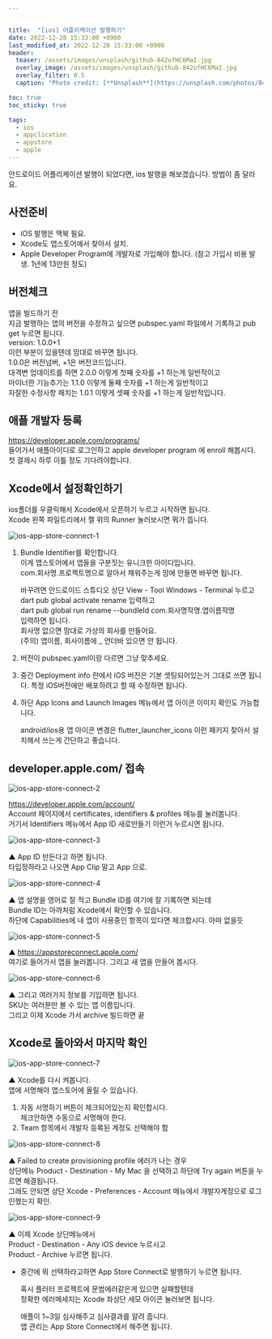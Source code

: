 ```yaml
---


title:  "[ios] 어플리케이션 발행하기"
date: 2022-12-28 15:33:00 +0900
last_modified_at: 2022-12-28 15:33:00 +0900
header:
  teaser: /assets/images/unsplash/github-842ofHC6MaI.jpg
  overlay_image: /assets/images/unsplash/github-842ofHC6MaI.jpg
  overlay_filter: 0.5
  caption: "Photo credit: [**Unsplash**](https://unsplash.com/photos/842ofHC6MaI)"

toc: true
toc_sticky: true

tags:
  - ios
  - appclication
  - appstore
  - apple
---
```


안드로이드 어플리케이션 발행이 되었다면, ios 발행을 해보겠습니다. 방법이 좀 달라요.

## 사전준비 

- iOS 발행은 맥북 필요.  
- Xcode도 앱스토어에서 찾아서 설치.  
- Apple Developer Program에 개발자로 가입해야 합니다. (참고 가입시 비용 발생. 1년에 13만원 정도)

## 버전체크

  앱을 빌드하기 전  
  지금 발행하는 앱의 버전을 수정하고 싶으면 pubspec.yaml 파일에서 기록하고 pub get 누르면 됩니다.  
  version: 1.0.0+1  
  이런 부분이 있을텐데 맘대로 바꾸면 됩니다.  
  1.0.0은 버전넘버, +1은 버전코드입니다.  
  대격변 업데이트를 하면 2.0.0 이렇게 첫째 숫자를 +1 하는게 일반적이고  
  마이너한 기능추가는 1.1.0 이렇게 둘째 숫자를 +1 하는게 일반적이고  
  자잘한 수정사항 패치는 1.0.1 이렇게 셋째 숫자를 +1 하는게 일반적입니다.  


## 애플 개발자 등록

https://developer.apple.com/programs/  
들어가서 애플아이디로 로그인하고 apple developer program 에 enroll 해봅시다.  
첫 결제시 하루 이틀 정도 기다려야합니다.

## Xcode에서 설정확인하기

ios폴더를 우클릭해서 Xcode에서 오픈하기 누르고 시작하면 됩니다.  
Xcode 왼쪽 파일트리에서 젤 위의 Runner 눌러보시면 뭐가 뜹니다.  

![ios-app-store-connect-1](/assets/images/ios-app-store-connect-1.png)

1. Bundle Identifier를 확인합니다.  
   이게 앱스토어에서 앱들을 구분짓는 유니크한 아이디입니다.  
   com.회사명.프로젝트명으로 알아서 채워주는게 맘에 안들면 바꾸면 됩니다.  

   바꾸려면 안드로이드 스튜디오 상단 View - Tool Windows - Terminal 누르고  
   dart pub global activate rename 입력하고  
   dart pub global run rename --bundleId com.회사명작명.앱이름작명  
   입력하면 됩니다.  
   회사명 없으면 맘대로 가상의 회사를 만들어요.  
   (주의) 앱이름, 회사이름에 _ 언더바 있으면 안 됩니다.  

2. 버전이 pubspec.yaml이랑 다르면 그냥 맞추세요.  
3. 중간 Deployment info 란에서 iOS 버전은 기본 셋팅되어있는거 그대로 쓰면 됩니다. 특정 iOS버전에만 배포하려고 할 때 수정하면 됩니다.  
4. 하단 App Icons and Launch Images 메뉴에서 앱 아이콘 이미지 확인도 가능합니다.  

   android/ios용 앱 아이콘 변경은 flutter_launcher_icons 이런 패키지 찾아서 설치해서 쓰는게 간단하고 좋습니다.  

## developer.apple.com/ 접속

![ios-app-store-connect-2](/assets/images/ios-app-store-connect-2.png)

https://developer.apple.com/account/  
Account 페이지에서 certificates, identifiers & profiles 메뉴를 눌러봅니다.  
거기서 Identifiers 메뉴에서 App ID 새로만들기 이런거 누르시면 됩니다.  

![ios-app-store-connect-3](/assets/images/ios-app-store-connect-3.png)

▲ App ID 만든다고 하면 됩니다.  
타입정하라고 나오면 App Clip 말고 App 으로.

![ios-app-store-connect-4](/assets/images/ios-app-store-connect-4.png)

▲ 앱 설명을 영어로 잘 적고 Bundle ID를 여기에 잘 기록하면 되는데  
Bundle ID는 아까처럼 Xcode에서 확인할 수 있습니다.  
하단에 Capabilities에 내 앱이 사용중인 항목이 있다면 체크합시다. 아마 없을듯  

![ios-app-store-connect-5](/assets/images/ios-app-store-connect-5.png)

▲ https://appstoreconnect.apple.com/  
여기로 들어가서 앱을 눌러봅니다. 그리고 새 앱을 만들어 봅시다.  

![ios-app-store-connect-6](/assets/images/ios-app-store-connect-6.png)

▲ 그리고 여러가지 정보를 기입하면 됩니다.  
SKU는 여러분만 볼 수 있는 앱 이름입니다.  
그리고 이제 Xcode 가서 archive 빌드하면 끝  

## Xcode로 돌아와서 마지막 확인

![ios-app-store-connect-7](/assets/images/ios-app-store-connect-7.png)

▲ Xcode를 다시 켜봅니다.  
앱에 서명해야 앱스토어에 올릴 수 있습니다.  
1. 자동 서명하기 버튼이 체크되어있는지 확인합시다.  
   체크안하면 수동으로 서명해야 한다.  
2. Team 항목에서 개발자 등록된 계정도 선택해야 함  

![ios-app-store-connect-8](/assets/images/ios-app-store-connect-8.png)

▲ Failed to create provisioning profile 에러가 나는 경우  
상단메뉴 Product - Destination - My Mac 을 선택하고 하단에 Try again 버튼을 누르면 해결됩니다.  
그래도 안되면 상단 Xcode - Preferences - Account 메뉴에서 개발자계정으로 로그인했는지 확인.  

![ios-app-store-connect-9](/assets/images/ios-app-store-connect-9.png)

▲ 이제 Xcode 상단메뉴에서  
Product - Destination - Any iOS device 누르시고  
Product - Archive 누르면 됩니다.  
- 중간에 뭐 선택하라고하면 App Store Connect로 발행하기 누르면 됩니다.  

  혹시 플러터 프로젝트에 문법에러같은게 있으면 실패할텐데  
  정확한 에러메세지는 Xcode 좌상단 세모 아이콘 눌러보면 됩니다.  
  
  애플이 1~3일 심사해주고 심사결과를 알려 줍니다.  
  앱 관리는 App Store Connect에서 해주면 됩니다.  